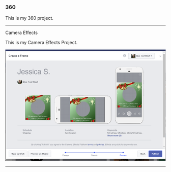 ### 360

This is my 360 project.

<script src="//360.vizor.io/scripts/embed.js" data-vizorurl="https://360.vizor.io/embed/v/xp36r" ></script>

***

Camera Effects

This is my Camera Effects Project.

![JessicaChristmasFrame](https://github.com/jessicasantossanchez/jessicasantossanchez.github.io/blob/master/JessicaChristmasFrame.PNG?raw=true "Optional Title")

***
